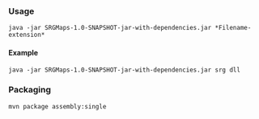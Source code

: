 ### Usage
```java -jar SRGMaps-1.0-SNAPSHOT-jar-with-dependencies.jar *Filename-extension*```
#### Example
```java -jar SRGMaps-1.0-SNAPSHOT-jar-with-dependencies.jar srg dll```

### Packaging
```mvn package assembly:single```
